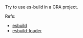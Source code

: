 Try to use es-build in a CRA project.

Refs:

- [esbuild](https://github.com/evanw/esbuild)
- [esbuild-loader](https://github.com/egoist/esbuild-loader)
